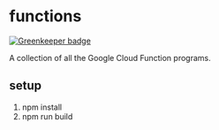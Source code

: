 # functions

[![Greenkeeper badge](https://badges.greenkeeper.io/lacqueristas/functions.svg)](https://greenkeeper.io/)

A collection of all the Google Cloud Function programs.

## setup

  1. npm install
  2. npm run build

